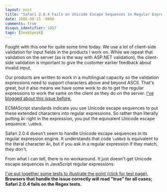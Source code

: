 ```yaml
---
layout: post
title: "Safari 2.0.4 Fails on Unicode Escape Sequences in Regular Expressions"
date: 2006-08-15 -0800
comments: true
disqus_identifier: 1057
tags: [GeekSpeak]
---
```

Fought with this one for quite some time today. We use a lot of
client-side validation for input fields in the products I work on. While
we repeat that validation on the server (as is the way with ASP.NET
validation), the client-side validation is important to give the
customer earlier feedback about invalid input.
 
 Our products are written to work in a multilingual capacity so the
validation expressions need to support characters above and beyond
ASCII. That's great, but it also means we have some work to do to get
the regular expressions to work the same on the client as they do on the
server. [I've blogged about this issue
before.](/archive/2005/04/25/javascript-and-unicode-character-validation.aspx)
 
 ECMAScript standards indicate you use Unicode escape sequences to put
these extended characters into regular expressions. So rather than
literally putting `Ã©` right in the expression, you put the equivalent
Unicode escape sequence: `\u00e9`.
 
 Safari 2.0.4 doesn't seem to handle Unicode escape sequences in its
regular expression engine. It understands that code `\u00e9` is
equivalent to the literal character `Ã©`, but if you ask in a regular
expression if they match, they don't.
 
 From what I can tell, there is no workaround. It just doesn't get
Unicode escape sequences in JavaScript regular expressions.
 
 [I've put together some tests to illustrate the point (click for test
page).](/images/pMachine/UnicodeRegexIssueTests.html) **Browsers that
handle the issue correctly will read "true" for all cases; Safari 2.0.4
fails on the Regex tests.**

